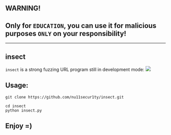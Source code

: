## WARNING!
## Only for `EDUCATION`, you can use it for malicious purposes `ONLY` on your responsibility!
-------------------------------------------------------------------------------------------
## insect
`insect` is a strong fuzzing URL program still in development mode:
![](https://github.com/nu11secur1ty/insect/blob/main/docs/orictes-nasicornis.jpg)

## Usage:
```
git clone https://github.com/nu11secur1ty/insect.git

cd insect
python insect.py
```

## Enjoy =)

